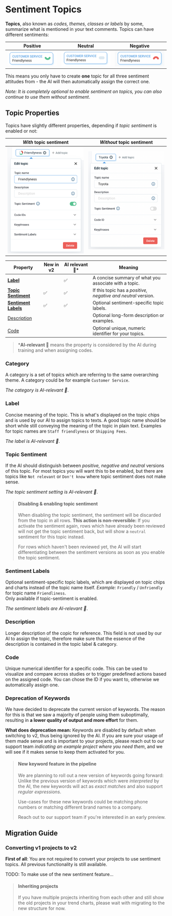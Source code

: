# Sentiment Topics

**Topics**, also known as *codes, themes, classes or labels* by some, summarize what is mentioned in your text comments. Topics can have different sentiments:

| Positive | Neutral  | Negative  |
|---|---|---|
| <img src="images/topic_positive.png" style="width:170px;"/> | <img src="images/topic_neutral.png" style="width:170px;"/> |  <img src="images/topic_negative.png" style="width:170px;"/> |

This means you only have to create **one** topic for all three sentiment attitudes from - the AI will then automatically assign the correct one.

*Note: It is completely optional to enable sentiment on topics, you can also continue to use them without sentiment*.

## Topic Properties

Topics have slightly different properties, depending if *topic sentiment* is enabled or not:

| *With* topic sentiment | *Without* topic sentiment |
|---|---|
| <img src="images/topic_with_sentiment.png" style="width:325px;"/> | <img src="images/topic_wo_sentiment.png" style="width:325px;"/> |

Property | New in v2 | AI relevant 🤖* | Meaning 
---------|----------|---------|---------
| **[Label](#Label)** | | ✅ |  A concise summary of what you associate with a topic. |
| **[Topic Sentiment](#Topic_Sentiment)** | ✅ | ✅ | If this topic has a *positive, negative and neutral* version.  |
| **[Sentiment Labels](#Sentiment_Labels)** | ✅ | ✅ | Optional sentiment-specific topic labels. |
| [Description](#Description) |  | | Optional long-form description or examples. |
| [Code](#Code) |  |  | Optional unique, numeric identifier for your topics.|

<!-- theme: info -->

> ***AI-relevant 🤖** means the property is considered by the AI during training and when assigning codes.

### Category

A category is a set of topics which are referring to the same overarching theme. A category could be for example `Customer Service`.

*The category is AI-relevant 🤖*.

### Label

Concise meaning of the topic. This is what's displayed on the topic chips and is used by our AI to assign topics to texts. A good topic name should be short while still conveying the meaning of the topic in plain text. Examples for topic names are `Staff friendlyness` or `Shipping Fees`.

*The label is AI-relevant 🤖*.

### Topic Sentiment

If the AI should distinguish between *positive, negative and neutral* versions of this topic. For most topics you will want this to be enabled, but there are topics like `Not relevant` or `Don't know` where topic sentiment does not make sense.

*The topic sentiment setting is AI-relevant 🤖*.

<!-- theme: warning -->
> #### Disabling & enabling topic sentiment
>
> When disabling the topic sentiment, the sentiment will be discarded from the topic in all rows. **This action is non-reversible:** If you activate the sentiment again, rows which have already been reviewed will not get the topic sentiment back, but will show a `neutral` sentiment for this topic instead.
>
>For rows which haven't been reviewed yet, the AI will start differentiating between the sentiment versions as soon as you enable the topic sentiment.

### Sentiment Labels

Optional sentiment-specific topic labels, which are displayed on topic chips and charts instead of the topic name itself. 
*Example:* `Friendly` / `Unfriendly` for topic name `Friendliness`. <br>Only available if topic-sentiment is enabled.

*The sentiment labels are AI-relevant 🤖*.

### Description

Longer description of the copic for reference. This field is not used by our AI to assign the topic, therefore make sure that the essence of the description is contained in the topic label & category.

### Code

Unique numerical identifier for a specific code. This can be used to visualize and compare across studies or to trigger predefined actions based on the assigned code. You can chose the ID if you want to, otherwise we automatically assign one.

### Deprecation of Keywords

We have decided to deprecate the current version of keywords. The reason for this is that we saw a majority of people using them suboptimally, resulting in **a lower quality of output and more effort** for them.

**What does deprecation mean:** Keywords are disabled by default when switching to v2, thus being ignored by the AI. If you are sure your usage of them made sense and is important to your projects, please reach out to our support team *indicating an example project where you need them*, and we will see if it makes sense to keep them activated for you.

<!-- theme: success -->

> #### New keyword feature in the pipeline
>
> We are planning to roll out a new version of keywords going forward: Unlike the previous version of keywords which were *interpreted* by the AI, the new keywords will act as *exact matches* and also support *regular expressions*.
> 
> Use-cases for these new keywords could be matching phone numbers or matching different brand names to a company.
>
> Reach out to our support team if you're interested in an early preview.

## Migration Guide

### Converting v1 projects to v2

**First of all**: You are not required to convert your projects to use sentiment topics. All previous functionality is still available.

TODO: To make use of the new sentiment feature...


<!-- theme: warning -->
> #### Inheriting projects
>
> If you have multiple projects inheriting from each other and still show the old projects in your trend charts, please wait with migrating to the new structure for now.



